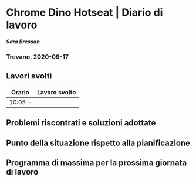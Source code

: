
# Chrome Dino Hotseat | Diario di lavoro
##### Sara Bressan
### Trevano, 2020-09-17

## Lavori svolti


|Orario        |Lavoro svolto                 |
|--------------|------------------------------|
|10:05 -  ||

##  Problemi riscontrati e soluzioni adottate


##  Punto della situazione rispetto alla pianificazione


## Programma di massima per la prossima giornata di lavoro
